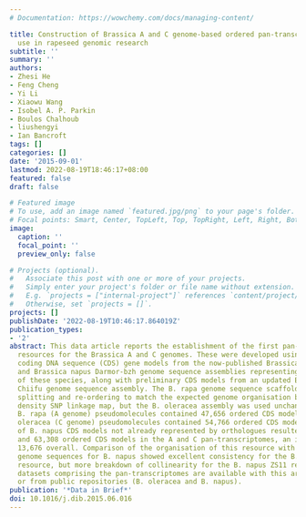 ```yaml
---
# Documentation: https://wowchemy.com/docs/managing-content/

title: Construction of Brassica A and C genome-based ordered pan-transcriptomes for
  use in rapeseed genomic research
subtitle: ''
summary: ''
authors:
- Zhesi He
- Feng Cheng
- Yi Li
- Xiaowu Wang
- Isobel A. P. Parkin
- Boulos Chalhoub
- liushengyi
- Ian Bancroft
tags: []
categories: []
date: '2015-09-01'
lastmod: 2022-08-19T18:46:17+08:00
featured: false
draft: false

# Featured image
# To use, add an image named `featured.jpg/png` to your page's folder.
# Focal points: Smart, Center, TopLeft, Top, TopRight, Left, Right, BottomLeft, Bottom, BottomRight.
image:
  caption: ''
  focal_point: ''
  preview_only: false

# Projects (optional).
#   Associate this post with one or more of your projects.
#   Simply enter your project's folder or file name without extension.
#   E.g. `projects = ["internal-project"]` references `content/project/deep-learning/index.md`.
#   Otherwise, set `projects = []`.
projects: []
publishDate: '2022-08-19T10:46:17.864019Z'
publication_types:
- '2'
abstract: This data article reports the establishment of the first pan-transcriptome
  resources for the Brassica A and C genomes. These were developed using existing
  coding DNA sequence (CDS) gene models from the now-published Brassica oleracea TO1000
  and Brassica napus Darmor-bzh genome sequence assemblies representing the chromosomes
  of these species, along with preliminary CDS models from an updated Brassica rapa
  Chiifu genome sequence assembly. The B. rapa genome sequence scaffolds required
  splitting and re-ordering to match the expected genome organisation based on a high
  density SNP linkage map, but the B. oleracea assembly was used unchanged. The resulting
  B. rapa (A genome) pseudomolecules contained 47,656 ordered CDS models and the B.
  oleracea (C genome) pseudomolecules contained 54,766 ordered CDS models. Interpolation
  of B. napus CDS models not already represented by orthologues resulted in 52,790
  and 63,308 ordered CDS models in the A and C pan-transcriptomes, an increase of
  13,676 overall. Comparison of the organisation of this resource with publicly available
  genome sequences for B. napus showed excellent consistency for the B. napus Darmor-bzh
  resource, but more breakdown of collinearity for the B. napus ZS11 resource. CDS
  datasets comprising the pan-transcriptomes are available with this article (B. rapa)
  or from public repositories (B. oleracea and B. napus).
publication: '*Data in Brief*'
doi: 10.1016/j.dib.2015.06.016
---
```

